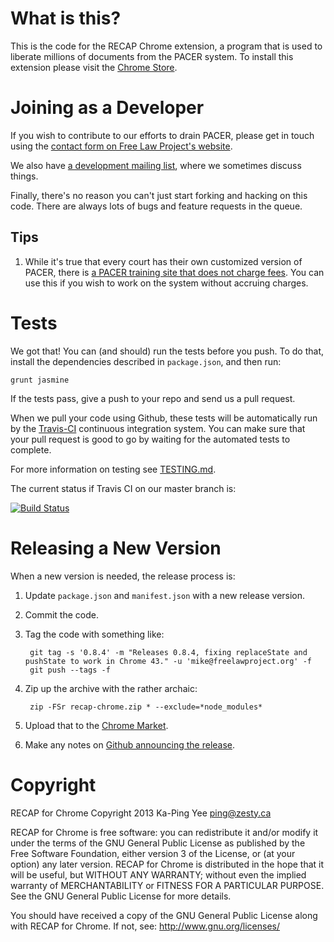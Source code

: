 What is this?
=============
This is the code for the RECAP Chrome extension, a program that is used to
liberate millions of documents from the PACER system. To install this extension
please visit the [Chrome Store][1].


Joining as a Developer
======================
If you wish to contribute to our efforts to drain PACER, please get in touch
using the [contact form on Free Law Project's website][contact].

We also have [a development mailing list][dev], where we sometimes discuss things.

Finally, there's no reason you can't just start forking and hacking on this
code. There are always lots of bugs and feature requests in the queue.

Tips
----
1. While it's true that every court has their own customized version of PACER,
   there is [a PACER training site that does not charge fees][trainwreck]. You
   can use this if you wish to work on the system without accruing charges.


Tests
=====
We got that! You can (and should) run the tests before you push. To do that,
install the dependencies described in `package.json`, and then run:

    grunt jasmine

If the tests pass, give a push to your repo and send us a pull request.

When we pull your code using Github, these tests will be automatically run by
the [Travis-CI][tci] continuous integration system. You can make sure that your
pull request is good to go by waiting for the automated tests to complete.

For more information on testing see [TESTING.md][testingmd].

The current status if Travis CI on our master branch is:

[![Build Status](https://travis-ci.org/freelawproject/recap-chrome.svg?branch=master)][12]


Releasing a New Version
=======================
When a new version is needed, the release process is:

1. Update `package.json` and `manifest.json` with a new release version.
1. Commit the code.
1. Tag the code with something like:

        git tag -s '0.8.4' -m "Releases 0.8.4, fixing replaceState and pushState to work in Chrome 43." -u 'mike@freelawproject.org' -f
        git push --tags -f

1. Zip up the archive with the rather archaic: 

        zip -FSr recap-chrome.zip * --exclude=*node_modules*
        
1. Upload that to the [Chrome Market][market].
1. Make any notes on [Github announcing the release][ghtags].

Copyright
=========

RECAP for Chrome
Copyright 2013 Ka-Ping Yee <ping@zesty.ca>

RECAP for Chrome is free software: you can redistribute it and/or modify it
under the terms of the GNU General Public License as published by the Free
Software Foundation, either version 3 of the License, or (at your option)
any later version.  RECAP for Chrome is distributed in the hope that it will
be useful, but WITHOUT ANY WARRANTY; without even the implied warranty of
MERCHANTABILITY or FITNESS FOR A PARTICULAR PURPOSE.  See the GNU General
Public License for more details.

You should have received a copy of the GNU General Public License along with
RECAP for Chrome.  If not, see: http://www.gnu.org/licenses/


[1]: https://chrome.google.com/webstore/detail/recap/oiillickanjlaeghobeeknbddaonmjnc
[contact]: http://freelawproject.org/contact/
[dev]: http://lists.freelawproject.org/cgi-bin/mailman/listinfo/dev
[12]: https://travis-ci.org/freelawproject/recap-chrome
[tci]: https://travis-ci.org/
[trainwreck]: https://dcecf.psc.uscourts.gov/cgi-bin/login.pl
[testingmd]: https://github.com/freelawproject/recap-chrome/blob/master/TESTING.md
[market]: https://chrome.google.com/webstore/developer/edit/oiillickanjlaeghobeeknbddaonmjnc?authuser=3#
[ghtags]: https://github.com/freelawproject/recap-chrome/releases
